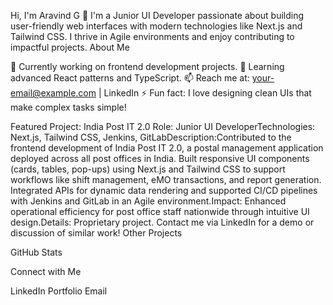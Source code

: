 Hi, I'm Aravind G 👋
I'm a Junior UI Developer passionate about building user-friendly web interfaces with modern technologies like Next.js and Tailwind CSS. I thrive in Agile environments and enjoy contributing to impactful projects.
About Me

🔭 Currently working on frontend development projects.
🌱 Learning advanced React patterns and TypeScript.
📫 Reach me at: your-email@example.com | LinkedIn
⚡ Fun fact: I love designing clean UIs that make complex tasks simple!

Featured Project: India Post IT 2.0
Role: Junior UI DeveloperTechnologies: Next.js, Tailwind CSS, Jenkins, GitLabDescription:Contributed to the frontend development of India Post IT 2.0, a postal management application deployed across all post offices in India. Built responsive UI components (cards, tables, pop-ups) using Next.js and Tailwind CSS to support workflows like shift management, eMO transactions, and report generation. Integrated APIs for dynamic data rendering and supported CI/CD pipelines with Jenkins and GitLab in an Agile environment.Impact: Enhanced operational efficiency for post office staff nationwide through intuitive UI design.Details: Proprietary project. Contact me via LinkedIn for a demo or discussion of similar work!
Other Projects

 
GitHub Stats

Connect with Me

LinkedIn
Portfolio
Email

